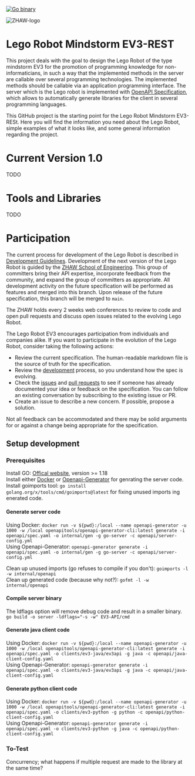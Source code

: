 [![Go binary](https://github.com/EV3-OpenAPI/EV3-API/actions/workflows/build.yaml/badge.svg)](https://github.com/EV3-OpenAPI/EV3-API/actions/workflows/build.yaml)

![ZHAW-logo](https://upload.wikimedia.org/wikipedia/commons/thumb/e/e6/ZHAW_Logo.svg/206px-ZHAW_Logo.svg.png)


# Lego Robot Mindstorm EV3-REST

This project deals with the goal to design the Lego Robot of the type mindstorm EV3 for the promotion of programming knowledge for non-informaticians, in such a way that the implemented methods in the server are callable over several programming technologies. The implemented methods should be callable via an application programming interface.
The server which is the Lego robot is implemented with [OpenAPI Specification](https://www.openapis.org/), which allows to automatically generate libraries for the client in several programming languages.

This GitHub project is the starting point for the Lego Robot Mindstorm EV3-RESt. Here you will find the information you need about the Lego Robot, simple examples of what it looks like, and some general information regarding the project.

# Current Version 1.0

TODO

# Tools and Libraries

TODO

# Participation

The current process for development of the Lego Robot is described in [Development Guidelines](https://github.com/EV3-OpenAPI/EV3-API/blob/master/DEVELOPMENT.md). Development of the next version of the Lego Robot is guided by the [ZHAW School of Engineering](https://www.zhaw.ch/en/engineering/). This group of committers bring their API expertise, incorporate feedback from the community, and expand the group of committers as appropriate. All development activity on the future specification will be performed as features and merged into this branch. Upon release of the future specification, this branch will be merged to <code>main</code>.

The ZHAW holds every 2 weeks web conferences to review to code and open pull requests and discuss open issues related to the evolving Lego Robot. 

The Lego Robot EV3 encourages participation from individuals and companies alike. If you want to participate in the evolution of the Lego Robot, consider taking the following actions:

* Review the current specification. The human-readable markdown file is the source of truth for the specification.
* Review the [development](https://github.com/EV3-OpenAPI/EV3-API/blob/master/DEVELOPMENT.md) process, so you understand how the spec is evolving.
* Check the [issues](https://github.com/EV3-OpenAPI/EV3-API/issues) and [pull requests](https://github.com/EV3-OpenAPI/EV3-API/pulls) to see if someone has already documented your idea or feedback on the specification. You can follow an existing conversation by subscribing to the existing issue or PR.
* Create an issue to describe a new concern. If possible, propose a solution.

Not all feedback can be accommodated and there may be solid arguments for or against a change being appropriate for the specification.


## Setup development

### Prerequisites

Install GO: [Offical website](https://go.dev/dl/), version >= 1.18  
Install either [Docker](https://docs.docker.com/engine/install/) or [Openapi-Generator](https://openapi-generator.tech/docs/installation) for genrating the server code.  
Install goimports tool: `go install golang.org/x/tools/cmd/goimports@latest` for fixing unused imports ing enerated code.

#### Generate server code

Using Docker: `docker run -v ${pwd}:/local --name openapi-generator -u 1000 -w /local openapitools/openapi-generator-cli:latest generate -i openapi/spec.yaml -o internal/gen -g go-server -c openapi/server-config.yml`  
Using Openapi-Generator: `openapi-generator generate -i openapi/spec.yaml -o internal/gen -g go-server -c openapi/server-config.yml`

Clean up unused imports (go refuses to compile if you don't): `goimports -l -w internal/openapi`  
Clean up generated code (because why not?): `gofmt -l -w internal/openapi`

#### Compile server binary

The ldflags option will remove debug code and result in a smaller binary.  
`go build -o server -ldflags="-s -w" EV3-API/cmd`


#### Generate java client code

Using Docker: `docker run -v ${pwd}:/local --name openapi-generator -u 1000 -w /local openapitools/openapi-generator-cli:latest generate -i openapi/spec.yaml -o clients/ev3-java/ev3api -g java -c openapi/java-client-config.yaml`  
Using Openapi-Generator: `openapi-generator generate -i openapi/spec.yaml -o clients/ev3-java/ev3api -g java -c openapi/java-client-config.yaml`


#### Generate python client code

Using Docker: `docker run -v ${pwd}:/local --name openapi-generator -u 1000 -w /local openapitools/openapi-generator-cli:latest generate -i openapi/spec.yaml -o clients/ev3-python -g python -c openapi/python-client-config.yaml`  
Using Openapi-Generator: `openapi-generator generate -i openapi/spec.yaml -o clients/ev3-python -g java -c openapi/python-client-config.yaml`


### To-Test

Concurrency; what happens if multiple request are made to the library at the same time?
